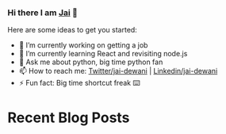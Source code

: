 ### Hi there I am [Jai](jaid.tech) 👋

Here are some ideas to get you started:

- 🔭 I’m currently working on getting a job
- 🌱 I’m currently learning React and revisiting node.js
- 💬 Ask me about python, big time python fan 
- 📫 How to reach me: [Twitter/jai-dewani](https://twitter.com/jai_dewani) | [Linkedin/jai-dewani](https://www.linkedin.com/in/jai-dewani)
- ⚡ Fun fact: Big time shortcut freak :keyboard:

# Recent Blog Posts
<!-- BLOG-POST-LIST:START -->
<!-- BLOG-POST-LIST:END -->
